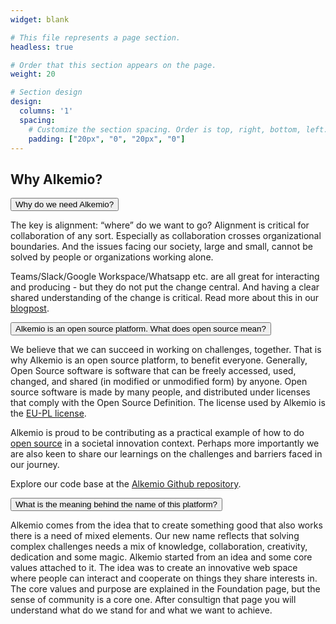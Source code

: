 ```yaml
---
widget: blank

# This file represents a page section.
headless: true

# Order that this section appears on the page.
weight: 20

# Section design
design:
  columns: '1'
  spacing:
    # Customize the section spacing. Order is top, right, bottom, left.
    padding: ["20px", "0", "20px", "0"]
---
```

<h2 class="pb-2 font-weight-bold"> Why Alkemio? </h2>
<!-- Title of collapisble -->
<button type="button" class="collapsible" data-toggle="collapse" 
data-target="#why-alkemio" id="whyneedalkemio">Why do we need Alkemio?
</button>
<!-- Content of collapisible -->
<div id="why-alkemio" class="collapse">
  <div class="content">
    <p>The key is alignment: “where” do we want to go? Alignment is critical for 
collaboration of any sort. Especially as collaboration crosses organizational 
boundaries. And the issues facing our society, large and small, cannot be 
solved by people or organizations working alone. </p>
    <p>Teams/Slack/Google Workspace/Whatsapp etc. are all great for interacting and 
producing - but they do not put the change central. And having a clear shared 
understanding of the change is critical. Read more about this in our <a 
href="https://draft.alkem.io/post/2022-01-why-do-we-need/" target="_blank"> 
blogpost</a>.</p>
  </div>
</div>

<!-- Title of collapisble -->
<button type="button" class="collapsible" data-toggle="collapse" 
data-target="#why-alkemio-opensource">Alkemio is an open source platform. What 
does open source mean?
</button>
<!-- Content of collapisible -->
<div id="why-alkemio-opensource" class="collapse">
  <div class="content">
    <p> We believe that we can succeed in working on challenges, together. That is 
why Alkemio is an open source platform, to benefit everyone. Generally, Open 
Source software is software that can be freely accessed, used, changed, and 
shared (in modified or unmodified form) by anyone. Open source software is 
made by many people, and distributed under licenses that comply with the Open 
Source Definition. The license used by Alkemio is the 
<a href="https://en.wikipedia.org/wiki/European_Union_Public_Licence" target="_blank">EU-PL license</a>.
</p>
<p>
Alkemio is proud to be contributing as a practical example of how to do <a 
href="https://www.alkemio.foundation/post/2021-07-open-source-pleio"> open 
source</a> in a societal innovation context. Perhaps more importantly we are 
also keen to share our learnings on the challenges and barriers faced in our 
journey. 
</p>
<p>
Explore our code base at the <a href="https://github.com/alkem-io" target="_blank"> 
Alkemio Github repository</a>.</p>
  </div>
</div>

<!-- Title of collapisble -->
<button type="button" class="collapsible" data-toggle="collapse" 
data-target="#why-alkemio-meaning" id="whyalkemiomeaning">What is the meaning behind the name of this platform?
</button>
<!-- Content of collapisible -->
<div id="why-alkemio-meaning" class="collapse">
  <div class="content">
    <p>Alkemio comes from the idea that to create something good that also works there is a need of mixed elements. Our new name reflects that solving complex challenges needs a mix of knowledge, collaboration, creativity, dedication and some magic. Alkemio started from an idea and some core values attached to it. The idea was to create an innovative web space where people can interact and cooperate on things they share interests in. The core values and purpose are explained in the Foundation page, but the sense of community is a core one. After consultign that page you will understand what do we stand for and what we want to achieve. </p>
  </div>
</div>
